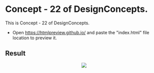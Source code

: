 Concept - 22 of DesignConcepts.
==============================

This is Concept - 22 of DesignConcepts.
- Open https://htmlpreview.github.io/ and paste the "index.html" file location to preview it.

Result
-----------
<p align="center">
  <img src="c22.png"/>
</p>
